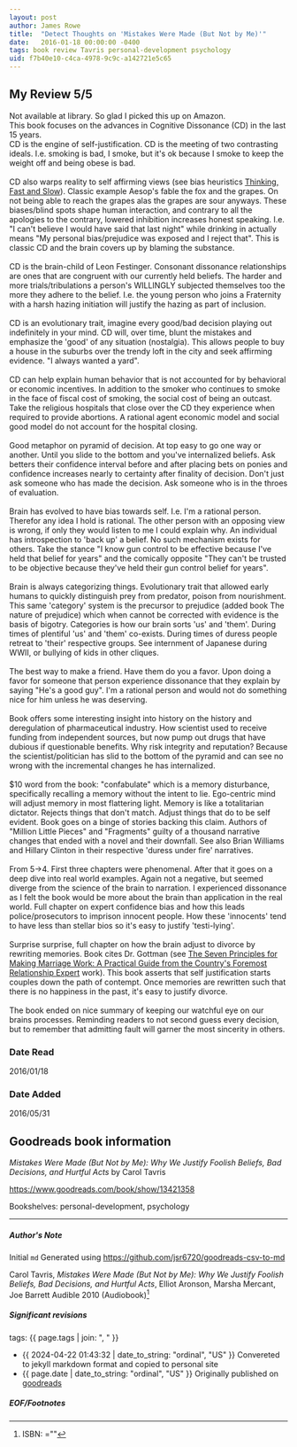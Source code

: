 ```yaml
---
layout: post
author: James Rowe
title:  "Detect Thoughts on 'Mistakes Were Made (But Not by Me)'"
date:   2016-01-18 00:00:00 -0400
tags: book review Tavris personal-development psychology
uid: f7b40e10-c4ca-4978-9c9c-a142721e5c65
---
```


<!-- highly dependent on how you personally use jekyll templates, and how you want this to show up -->
<!-- escape any jekyll keys with double brackets -->

## My Review 5/5

Not available at library. So glad I picked this up on Amazon.<br/>This book focuses on the advances in Cognitive Dissonance (CD) in the last 15 years. <br/>CD is the engine of self-justification. CD is the meeting of two contrasting ideals. I.e. smoking is bad, I smoke, but it's ok because I smoke to keep the weight off and being obese is bad.<br/><br/>CD also warps reality to self affirming views (see bias heuristics [Thinking, Fast and Slow](https://www.goodreads.com/book/show/11468377)). Classic example Aesop's fable the fox and the grapes. On not being able to reach the grapes alas the grapes are sour anyways. These biases/blind spots shape human interaction, and contrary to all the apologies to the contrary, lowered inhibition increases honest speaking. I.e. "I can't believe I would have said that last night" while drinking in actually means "My personal bias/prejudice was exposed and I reject that". This is classic CD and the brain covers up by blaming the substance.<br/><br/>CD is the brain-child of Leon Festinger. Consonant dissonance relationships are ones that are congruent with our currently held beliefs. The harder and more trials/tribulations a person's WILLINGLY subjected themselves too the more they adhere to the belief. I.e. the young person who joins a Fraternity with a harsh hazing initiation will justify the hazing as part of inclusion.<br/><br/>CD is an evolutionary trait, imagine every good/bad decision playing out indefinitely in your mind. CD will, over time, blunt the mistakes and emphasize the 'good' of any situation (nostalgia). This allows people to buy a house in the suburbs over the trendy loft in the city and seek affirming evidence. "I always wanted a yard".<br/><br/>CD can help explain human behavior that is not accounted for by behavioral or economic incentives. In addition to the smoker who continues to smoke in the face of fiscal cost of smoking, the social cost of being an outcast. Take the religious hospitals that close over the CD they experience when required to provide abortions. A rational agent economic model and social good model do not account for the hospital closing.<br/><br/>Good metaphor on pyramid of decision. At top easy to go one way or another. Until you slide to the bottom and you've internalized beliefs. Ask betters their confidence interval before and after placing bets on ponies and confidence increases nearly to certainty after finality of decision. Don't just ask someone who has made the decision. Ask someone who is in the throes of evaluation.<br/><br/>Brain has evolved to have bias towards self. I.e. I'm a rational person. Therefor any idea I hold is rational. The other person with an opposing view is wrong, if only they would listen to me I could explain why. An individual has introspection to 'back up' a belief. No such mechanism exists for others. Take the stance "I know gun control to be effective because I've held that belief for years" and the comically opposite "They can't be trusted to be objective because they've held their gun control belief for years".<br/><br/>Brain is always categorizing things. Evolutionary trait that allowed early humans to quickly distinguish prey from predator, poison from nourishment. This same 'category' system is the precursor to prejudice (added book The nature of prejudice) which when cannot be corrected with evidence is the basis of bigotry. Categories is how our brain sorts 'us' and 'them'. During times of plentiful 'us' and 'them' co-exists. During times of duress people retreat to 'their' respective groups. See internment of Japanese during WWII, or bullying of kids in other cliques.<br/><br/>The best way to make a friend. Have them do you a favor. Upon doing a favor for someone that person experience dissonance that they explain by saying "He's a good guy". I'm a rational person and would not do something nice for him unless he was deserving.<br/><br/>Book offers some interesting insight into history on the history and deregulation of pharmaceutical industry. How scientist used to receive funding from independent sources, but now pump out drugs that have dubious if questionable benefits. Why risk integrity and reputation? Because the scientist/politician has slid to the bottom of the pyramid and can see no wrong with the incremental changes he has internalized.<br/><br/>$10 word from the book: "confabulate" which is a memory disturbance, specifically recalling a memory without the intent to lie. Ego-centric mind will adjust memory in most flattering light. Memory is like a totalitarian dictator. Rejects things that don't match. Adjust things that do to be self evident. Book goes on a binge of stories backing this claim. Authors of "Million Little Pieces" and "Fragments" guilty of a thousand narrative changes that ended with a novel and their downfall. See also Brian Williams and Hillary Clinton in their respective 'duress under fire' narratives.<br/><br/>From 5->4. First three chapters were phenomenal. After that it goes on a deep dive into real world examples. Again not a negative, but seemed diverge from the science of the brain to narration. I experienced dissonance as I felt the book would be more about the brain than application in the real world. Full chapter on expert confidence bias and how this leads police/prosecutors to imprison innocent people. How these 'innocents' tend to have less than stellar bios so it's easy to justify 'testi-lying'.<br/><br/>Surprise surprise, full chapter on how the brain adjust to divorce by rewriting memories. Book cites Dr. Gottman (see [The Seven Principles for Making Marriage Work: A Practical Guide from the Country's Foremost Relationship Expert](https://www.goodreads.com/book/show/849380) work). This book asserts that self justification starts couples down the path of contempt. Once memories are rewritten such that there is no happiness in the past, it's easy to justify divorce.<br/><br/>The book ended on nice summary of keeping our watchful eye on our brains processes. Reminding readers to not second guess every decision, but to remember that admitting fault will garner the most sincerity in others.

### Date Read
2016/01/18

### Date Added
2016/05/31

## Goodreads book information

*Mistakes Were Made (But Not by Me): Why We Justify Foolish Beliefs, Bad Decisions, and Hurtful Acts* by Carol Tavris

https://www.goodreads.com/book/show/13421358

Bookshelves: personal-development, psychology

---

##### Author's Note

Initial `md` Generated using https://github.com/jsr6720/goodreads-csv-to-md

Carol Tavris, *Mistakes Were Made (But Not by Me): Why We Justify Foolish Beliefs, Bad Decisions, and Hurtful Acts*, Elliot Aronson, Marsha Mercant, Joe Barrett Audible 2010 (Audiobook)[^1]

##### Significant revisions

tags: {{ page.tags | join: ", " }} <!-- todo move this somewhere -->

- {{ 2024-04-22 01:43:32 | date_to_string: "ordinal", "US" }} Convereted to jekyll markdown format and copied to personal site
- {{ page.date | date_to_string: "ordinal", "US" }} Originally published on [goodreads](https://www.goodreads.com)

##### EOF/Footnotes

[^1]: ISBN: =""